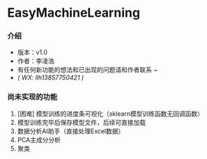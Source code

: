 # EasyMachineLearning
### 介绍
- 版本：v1.0
- 作者：李凌浩
- 有任何新功能的想法和已出现的问题请和作者联系 ~
- *( WX: llh13857750421 )*
### 尚未实现的功能
1. [困难] 模型训练的进度条可视化（sklearn模型训练函数无回调函数） 
2. 模型训练完毕后保存模型文件，后续可直接加载
3. 数据分析AI助手（直接处理Excel数据）
4. PCA主成分分析
5. 聚类